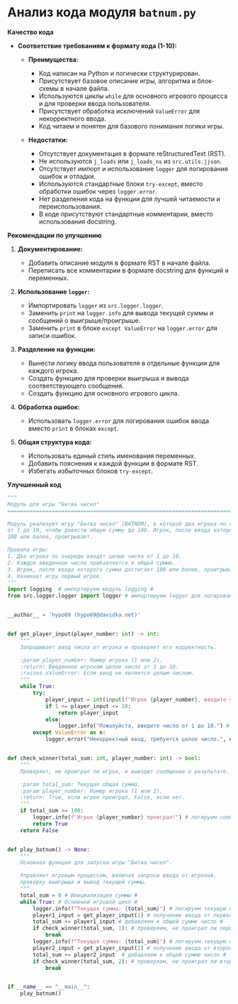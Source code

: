 # Анализ кода модуля `batnum.py`

**Качество кода**

*   **Соответствие требованиям к формату кода (1-10):**

    *   **Преимущества:**
        *   Код написан на Python и логически структурирован.
        *   Присутствует базовое описание игры, алгоритма и блок-схемы в начале файла.
        *   Используются циклы `while` для основного игрового процесса и для проверки ввода пользователя.
        *   Присутствует обработка исключений `ValueError` для некорректного ввода.
        *   Код читаем и понятен для базового понимания логики игры.

    *   **Недостатки:**
        *   Отсутствует документация в формате reStructuredText (RST).
        *   Не используются `j_loads` или `j_loads_ns` из `src.utils.jjson`.
        *   Отсутствует импорт и использование `logger` для логирования ошибок и отладки.
        *   Используются стандартные блоки `try-except`, вместо обработки ошибок через `logger.error`.
        *   Нет разделения кода на функции для лучшей читаемости и переиспользования.
        *   В коде присутствуют стандартные комментарии, вместо использования docstring.

**Рекомендации по улучшению**

1.  **Документирование:**
    *   Добавить описание модуля в формате RST в начале файла.
    *   Переписать все комментарии в формате docstring для функций и переменных.

2.  **Использование `logger`:**
    *   Импортировать `logger` из `src.logger.logger`.
    *   Заменить `print` на `logger.info` для вывода текущей суммы и сообщений о выигрыше/проигрыше.
    *   Заменить `print` в блоке `except ValueError` на `logger.error` для записи ошибок.

3.  **Разделение на функции:**
    *   Вынести логику ввода пользователя в отдельные функции для каждого игрока.
    *   Создать функцию для проверки выигрыша и вывода соответствующего сообщения.
    *   Создать функцию для основного игрового цикла.

4.  **Обработка ошибок:**
    *   Использовать `logger.error` для логирования ошибок ввода вместо `print` в блоках `except`.

5.  **Общая структура кода:**
    *   Использовать единый стиль именования переменных.
    *   Добавить пояснения к каждой функции в формате RST.
    *   Избегать избыточных блоков `try-except`.

**Улучшенный код**

```python
"""
Модуль для игры "Битва чисел"
=========================================================================================

Модуль реализует игру "Битва чисел" (BATNUM), в которой два игрока по очереди вводят числа
от 1 до 10, чтобы довести общую сумму до 100. Игрок, после ввода которого сумма достигает
100 или более, проигрывает.

Правила игры:
1. Два игрока по очереди вводят целые числа от 1 до 10.
2. Каждое введенное число прибавляется к общей сумме.
3. Игрок, после ввода которого сумма достигает 100 или более, проигрывает.
4. Начинает игру первый игрок.
"""
import logging  # импортируем модуль logging #
from src.logger.logger import logger # импортируем logger для логирования #


__author__ = 'hypo69 (hypo69@davidka.net)'


def get_player_input(player_number: int) -> int:
    """
    Запрашивает ввод числа от игрока и проверяет его корректность.

    :param player_number: Номер игрока (1 или 2).
    :return: Введенное игроком целое число от 1 до 10.
    :raises ValueError: Если ввод не является целым числом.
    """
    while True:
        try:
            player_input = int(input(f"Игрок {player_number}, введите число от 1 до 10: "))
            if 1 <= player_input <= 10:
                return player_input
            else:
                logger.info("Пожалуйста, введите число от 1 до 10.") # логируем ошибку вместо print #
        except ValueError as e:
            logger.error("Некорректный ввод, требуется целое число.", exc_info=e) # логируем ошибку вместо print #


def check_winner(total_sum: int, player_number: int) -> bool:
    """
    Проверяет, не проиграл ли игрок, и выводит сообщение о результате.

    :param total_sum: Текущая общая сумма.
    :param player_number: Номер игрока (1 или 2).
    :return: True, если игрок проиграл, False, если нет.
    """
    if total_sum >= 100:
        logger.info(f"Игрок {player_number} проиграл!") # логируем сообщение вместо print #
        return True
    return False


def play_batnum() -> None:
    """
    Основная функция для запуска игры "Битва чисел".

    Управляет игровым процессом, включая запросы ввода от игроков,
    проверку выигрыша и вывод текущей суммы.
    """
    total_sum = 0 # Инициализация суммы #
    while True: # Основной игровой цикл #
        logger.info(f"Текущая сумма: {total_sum}") # логируем текущую сумму #
        player1_input = get_player_input(1) # получение ввода от первого игрока #
        total_sum += player1_input # добавляем к общей сумме число #
        if check_winner(total_sum, 1): # проверяем, не проиграл ли первый игрок #
            break
        logger.info(f"Текущая сумма: {total_sum}") # логируем текущую сумму #
        player2_input = get_player_input(2) # получение ввода от второго игрока #
        total_sum += player2_input  # добавляем к общей сумме число #
        if check_winner(total_sum, 2): # проверяем, не проиграл ли второй игрок #
            break


if __name__ == "__main__":
    play_batnum()
```